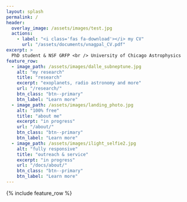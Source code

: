 ```yaml
---
layout: splash
permalink: /
header:
  overlay_image: /assets/images/test.jpg
  actions:
    - label: "<i class='fas fa-download'></i> my CV"
      url: "/assets/documents/vnagpal_CV.pdf"
excerpt: >
  PhD student & NSF GRFP <br /> University of Chicago Astrophysics
feature_row:
  - image_path: /assets/images/dalle_subneptune.jpg
    alt: "my research"
    title: "research"
    excerpt: "exoplanets, radio astronomy and more"
    url: "/research/"
    btn_class: "btn--primary"
    btn_label: "Learn more"
  - image_path: /assets/images/landing_photo.jpg
    alt: "100% free"
    title: "about me"
    excerpt: "in progress"
    url: "/about/"
    btn_class: "btn--primary"
    btn_label: "Learn more" 
  - image_path: /assets/images/ilight_selfie2.jpg
    alt: "fully responsive"
    title: "outreach & service"
    excerpt: "in progress"
    url: "/docs/about/"
    btn_class: "btn--primary"
    btn_label: "Learn more"     
---
```


{% include feature_row %}